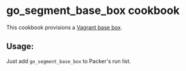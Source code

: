 # go_segment_base_box cookbook

This cookbook provisions a [Vagrant base box](http://docs.vagrantup.com/v2/boxes/base.html).

## Usage:

Just add `go_segment_base_box` to Packer's run list.
